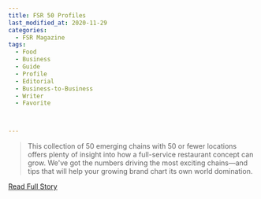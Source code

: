 ```yaml
---
title: FSR 50 Profiles
last_modified_at: 2020-11-29
categories:
  - FSR Magazine
tags:
  - Food
  - Business
  - Guide
  - Profile
  - Editorial 
  - Business-to-Business
  - Writer
  - Favorite



---
```


> This collection of 50 emerging chains with 50 or fewer locations offers plenty of insight into how a full-service restaurant concept can grow. We've got the numbers driving the most exciting chains—and tips that will help your growing brand chart its own world domination.

<a href="http://www.omagdigital.com/publication/?i=513494&ver=html5&p=38" target="_blank">Read Full Story</a>
